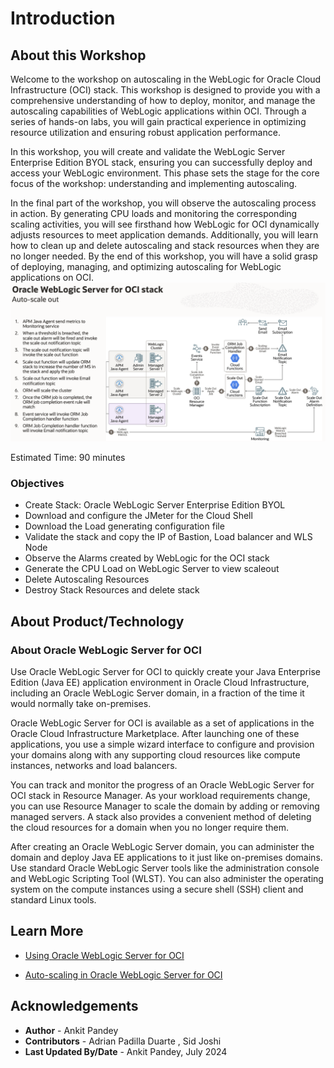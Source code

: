 # Introduction

## About this Workshop

Welcome to the workshop on autoscaling in the WebLogic for Oracle Cloud Infrastructure (OCI) stack. This workshop is designed to provide you with a comprehensive understanding of how to deploy, monitor, and manage the autoscaling capabilities of WebLogic applications within OCI. Through a series of hands-on labs, you will gain practical experience in optimizing resource utilization and ensuring robust application performance.

In this workshop, you will create and validate the WebLogic Server Enterprise Edition BYOL stack, ensuring you can successfully deploy and access your WebLogic environment. This phase sets the stage for the core focus of the workshop: understanding and implementing autoscaling.

In the final part of the workshop, you will observe the autoscaling process in action. By generating CPU loads and monitoring the corresponding scaling activities, you will see firsthand how WebLogic for OCI dynamically adjusts resources to meet application demands. Additionally, you will learn how to clean up and delete autoscaling and stack resources when they are no longer needed. By the end of this workshop, you will have a solid grasp of deploying, managing, and optimizing autoscaling for WebLogic applications on OCI.
![oci autoscale](images/image.png)

Estimated Time: 90 minutes

### Objectives

* Create Stack: Oracle WebLogic Server Enterprise Edition BYOL
* Download and configure the JMeter for the Cloud Shell
* Download the Load generating configuration file
* Validate the stack and copy the IP of Bastion, Load balancer and WLS Node
* Observe the Alarms created by WebLogic for the OCI stack
* Generate the CPU Load on WebLogic Server to view scaleout
* Delete Autoscaling Resources
* Destroy Stack Resources and delete stack
           

## About Product/Technology
### About Oracle WebLogic Server for OCI
Use Oracle WebLogic Server for OCI to quickly create your Java Enterprise Edition (Java EE) application environment in Oracle Cloud Infrastructure, including an Oracle WebLogic Server domain, in a fraction of the time it would normally take on-premises.

Oracle WebLogic Server for OCI is available as a set of applications in the Oracle Cloud Infrastructure Marketplace. After launching one of these applications, you use a simple wizard interface to configure and provision your domains along with any supporting cloud resources like compute instances, networks and load balancers.

You can track and monitor the progress of an Oracle WebLogic Server for OCI stack in Resource Manager. As your workload requirements change, you can use Resource Manager to scale the domain by adding or removing managed servers. A stack also provides a convenient method of deleting the cloud resources for a domain when you no longer require them.

After creating an Oracle WebLogic Server domain, you can administer the domain and deploy Java EE applications to it just like on-premises domains. Use standard Oracle WebLogic Server tools like the administration console and WebLogic Scripting Tool (WLST). You can also administer the operating system on the compute instances using a secure shell (SSH) client and standard Linux tools.




## Learn More

* [Using Oracle WebLogic Server for OCI](https://docs.oracle.com/en/cloud/paas/weblogic-cloud/user/oracle-weblogic-server-oracle-cloud-infrastructure.html)

* [Auto-scaling in Oracle WebLogic Server for OCI](https://blogs.oracle.com/weblogicserver/post/auto-scaling-in-oracle-weblogic-server-for-oci)

## Acknowledgements
* **Author** -  Ankit Pandey
* **Contributors** - Adrian Padilla Duarte , Sid Joshi
* **Last Updated By/Date** - Ankit Pandey, July 2024
